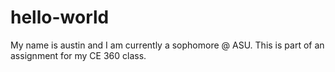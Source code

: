 # hello-world
My name is austin and I am currently a sophomore @ ASU. 
This is part of an assignment for my CE 360 class.
